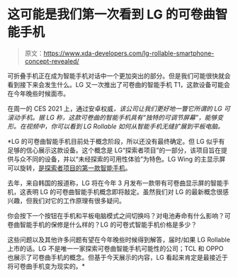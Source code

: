 # 这可能是我们第一次看到 LG 的可卷曲智能手机

> 原文：<https://www.xda-developers.com/lg-rollable-smartphone-concept-revealed/>

可折叠手机正在成为智能手机对话中一个更加突出的部分。但是我们可能很快就会看到接下来会发生什么。LG 又一次推出了可卷曲的智能手机 T1，这款设备可能会在今年晚些时候面市。

在周一的 CES 2021 上，通过安卓权威[](https://www.androidauthority.com/lg-rollable-phone-ces-1191559/)*，该公司让我们更好地一瞥它所谓的 LG 可滚动手机。据 LG 称，这款可卷曲的智能手机具有“独特的可调节屏幕”，能够变形。在视频中，你可以看到 LG Rollable 如何从智能手机无缝扩展到平板电脑。*

 *LG 的可卷曲智能手机目前处于概念阶段，所以还没有最终确定。但 LG 似乎有足够的信心展示这款设备。这个概念是 LG“探索者项目”的一部分，该项目旨在提供与众不同的设备，并以“未经探索的可用性体验”为特色。LG Wing 的主显示屏可以旋转，[是探索者项目的第一款智能手机](https://www.xda-developers.com/lg-wing-launched-swivel-display-gimbal-camera/)。

去年，来自韩国的报道称，LG 将在今年 3 月发布一款带有可卷曲显示屏的智能手机，这表明 LG 的可卷曲智能手机概念即将敲定。虽然我们对 LG 的最新概念很感兴趣，但我们对它的工作原理有很多疑问。

你会按下一个按钮在手机和平板电脑模式之间切换吗？对电池寿命有什么影响？可卷曲智能手机的保修是什么样的？LG 的可卷式智能手机价格是多少？

这些问题以及其他许多问题有望在今年晚些时候得到解答，届时/如果 LG Rollable 上市的话。LG 不是唯一一家探索可卷曲智能手机可能性的公司；TCL 和 OPPO 也展示了可卷曲手机的概念。但基于今天展示的内容，LG 看起来肯定是最接近于将可卷曲手机变为现实的。*